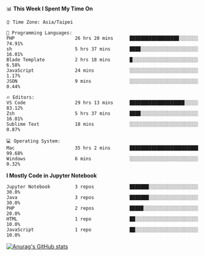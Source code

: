 <!--### Hi there 👋-->

<!--
**treevel/treevel** is a ✨ _special_ ✨ repository because its `README.md` (this file) appears on your GitHub profile.

Here are some ideas to get you started:

- 🔭 I’m currently working on ...
- 🌱 I’m currently learning ...
- 👯 I’m looking to collaborate on ...
- 🤔 I’m looking for help with ...
- 💬 Ask me about ...
- 📫 How to reach me: ...
- 😄 Pronouns: ...
- ⚡ Fun fact: ...
-->

<!--START_SECTION:waka-->
📊 **This Week I Spent My Time On** 

```text
⌚︎ Time Zone: Asia/Taipei

💬 Programming Languages: 
PHP                      26 hrs 20 mins      ██████████████████░░░░░░░   74.91% 
sh                       5 hrs 37 mins       ████░░░░░░░░░░░░░░░░░░░░░   16.01% 
Blade Template           2 hrs 18 mins       █░░░░░░░░░░░░░░░░░░░░░░░░   6.58% 
JavaScript               24 mins             ░░░░░░░░░░░░░░░░░░░░░░░░░   1.17% 
JSON                     9 mins              ░░░░░░░░░░░░░░░░░░░░░░░░░   0.44%

🔥 Editors: 
VS Code                  29 hrs 13 mins      ████████████████████░░░░░   83.12% 
Zsh                      5 hrs 37 mins       ████░░░░░░░░░░░░░░░░░░░░░   16.01% 
Sublime Text             18 mins             ░░░░░░░░░░░░░░░░░░░░░░░░░   0.87%

💻 Operating System: 
Mac                      35 hrs 2 mins       █████████████████████████   99.68% 
Windows                  6 mins              ░░░░░░░░░░░░░░░░░░░░░░░░░   0.32%

```

**I Mostly Code in Jupyter Notebook** 

```text
Jupyter Notebook         3 repos             ███████░░░░░░░░░░░░░░░░░░   30.0% 
Java                     3 repos             ███████░░░░░░░░░░░░░░░░░░   30.0% 
PHP                      2 repos             █████░░░░░░░░░░░░░░░░░░░░   20.0% 
HTML                     1 repo              ██░░░░░░░░░░░░░░░░░░░░░░░   10.0% 
JavaScript               1 repo              ██░░░░░░░░░░░░░░░░░░░░░░░   10.0%

```



<!--END_SECTION:waka-->

<!-- GitHub Stats Card-->
[![Anurag's GitHub stats](https://github-readme-stats.vercel.app/api?username=treevel&show_icons=true&theme=monokai&count_private=true)](https://github.com/anuraghazra/github-readme-stats)
